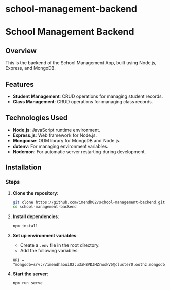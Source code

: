 # school-management-backend

# School Management Backend

## Overview

This is the backend of the School Management App, built using Node.js, Express, and MongoDB.

## Features

- **Student Management**: CRUD operations for managing student records.
- **Class Management**: CRUD operations for managing class records.

## Technologies Used
- **Node.js**: JavaScript runtime environment.
- **Express.js**: Web framework for Node.js.
- **Mongoose**: ODM library for MongoDB and Node.js.
- **dotenv**: For managing environment variables.
- **Nodemon**: For automatic server restarting during development.

## Installation

### Steps

1. **Clone the repository**:
    ```bash
    git clone https://github.com/imendh02/school-management-backend.git
    cd school-management-backend
    ```

2. **Install dependencies**:
    ```bash
    npm install
    ```

3. **Set up environment variables**:
    - Create a `.env` file in the root directory.
    - Add the following variables:
    ```env
    URI = "mongodb+srv://imendhaoui02:u3aHBVDJMZrwskV6@cluster0.oothz.mongodb.net/"
    ```

4. **Start the server**:
    ```bash
    npm run serve
    ```

